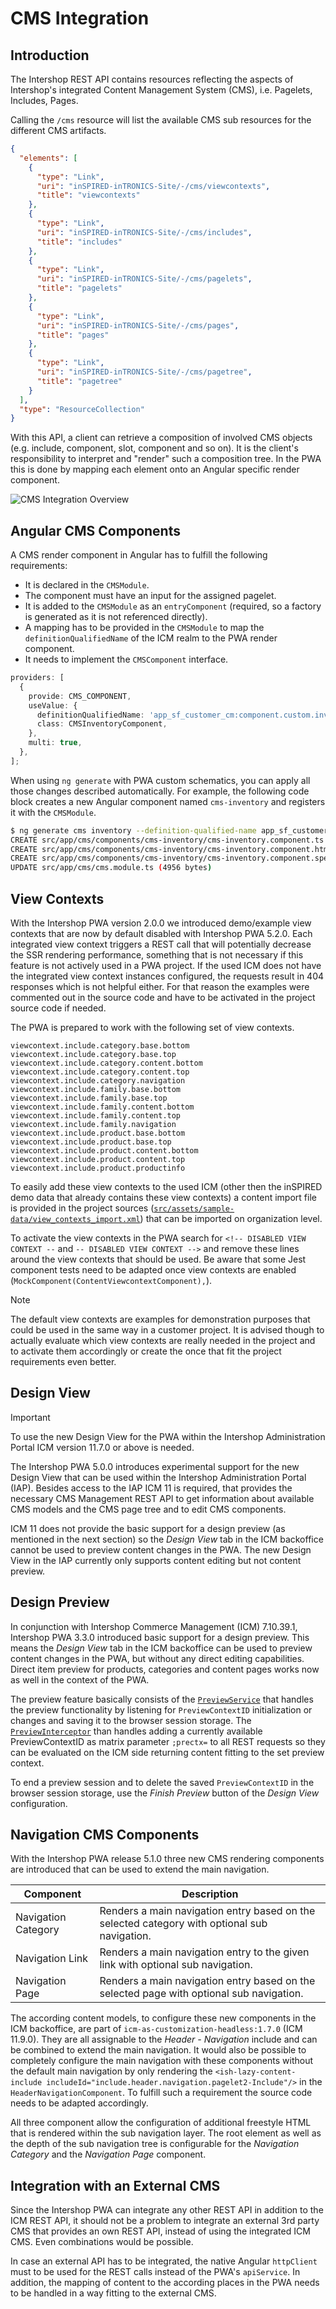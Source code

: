 <!--
kb_concepts
kb_pwa
kb_everyone
kb_sync_latest_only
-->

# CMS Integration

## Introduction

The Intershop REST API contains resources reflecting the aspects of Intershop's integrated Content Management System (CMS), i.e.
Pagelets, Includes, Pages.

Calling the `/cms` resource will list the available CMS sub resources for the different CMS artifacts.

```json
{
  "elements": [
    {
      "type": "Link",
      "uri": "inSPIRED-inTRONICS-Site/-/cms/viewcontexts",
      "title": "viewcontexts"
    },
    {
      "type": "Link",
      "uri": "inSPIRED-inTRONICS-Site/-/cms/includes",
      "title": "includes"
    },
    {
      "type": "Link",
      "uri": "inSPIRED-inTRONICS-Site/-/cms/pagelets",
      "title": "pagelets"
    },
    {
      "type": "Link",
      "uri": "inSPIRED-inTRONICS-Site/-/cms/pages",
      "title": "pages"
    },
    {
      "type": "Link",
      "uri": "inSPIRED-inTRONICS-Site/-/cms/pagetree",
      "title": "pagetree"
    }
  ],
  "type": "ResourceCollection"
}
```

With this API, a client can retrieve a composition of involved CMS objects (e.g. include, component, slot, component and so on).
It is the client's responsibility to interpret and "render" such a composition tree.
In the PWA this is done by mapping each element onto an Angular specific render component.

![CMS Integration Overview](cms-integration.png)

## Angular CMS Components

A CMS render component in Angular has to fulfill the following requirements:

- It is declared in the `CMSModule`.
- The component must have an input for the assigned pagelet.
- It is added to the `CMSModule` as an `entryComponent` (required, so a factory is generated as it is not referenced directly).
- A mapping has to be provided in the `CMSModule` to map the `definitionQualifiedName` of the ICM realm to the PWA render component.
- It needs to implement the `CMSComponent` interface.

```typescript
providers: [
  {
    provide: CMS_COMPONENT,
    useValue: {
      definitionQualifiedName: 'app_sf_customer_cm:component.custom.inventory.pagelet2-Component',
      class: CMSInventoryComponent,
    },
    multi: true,
  },
];
```

When using `ng generate` with PWA custom schematics, you can apply all those changes described automatically.
For example, the following code block creates a new Angular component named `cms-inventory` and registers it with the `CMSModule`.

```bash
$ ng generate cms inventory --definition-qualified-name app_sf_customer_cm:component.custom.inventory.pagelet2-Component
CREATE src/app/cms/components/cms-inventory/cms-inventory.component.ts (386 bytes)
CREATE src/app/cms/components/cms-inventory/cms-inventory.component.html (32 bytes)
CREATE src/app/cms/components/cms-inventory/cms-inventory.component.spec.ts (795 bytes)
UPDATE src/app/cms/cms.module.ts (4956 bytes)
```

## View Contexts

With the Intershop PWA version 2.0.0 we introduced demo/example view contexts that are now by default disabled with Intershop PWA 5.2.0.
Each integrated view context triggers a REST call that will potentially decrease the SSR rendering performance, something that is not necessary if this feature is not actively used in a PWA project.
If the used ICM does not have the integrated view context instances configured, the requests result in 404 responses which is not helpful either.
For that reason the examples were commented out in the source code and have to be activated in the project source code if needed.

The PWA is prepared to work with the following set of view contexts.

```
viewcontext.include.category.base.bottom
viewcontext.include.category.base.top
viewcontext.include.category.content.bottom
viewcontext.include.category.content.top
viewcontext.include.category.navigation
viewcontext.include.family.base.bottom
viewcontext.include.family.base.top
viewcontext.include.family.content.bottom
viewcontext.include.family.content.top
viewcontext.include.family.navigation
viewcontext.include.product.base.bottom
viewcontext.include.product.base.top
viewcontext.include.product.content.bottom
viewcontext.include.product.content.top
viewcontext.include.product.productinfo
```

To easily add these view contexts to the used ICM (other then the inSPIRED demo data that already contains these view contexts) a content import file is provided in the project sources ([`src/assets/sample-data/view_contexts_import.xml`](../../src/assets/sample-data/view_contexts_import.xml)) that can be imported on organization level.

To activate the view contexts in the PWA search for `<!-- DISABLED VIEW CONTEXT --` and `-- DISABLED VIEW CONTEXT -->` and remove these lines around the view contexts that should be used.
Be aware that some Jest component tests need to be adapted once view contexts are enabled (`MockComponent(ContentViewcontextComponent),`).

> [!NOTE]
> The default view contexts are examples for demonstration purposes that could be used in the same way in a customer project.
> It is advised though to actually evaluate which view contexts are really needed in the project and to activate them accordingly or create the once that fit the project requirements even better.

## Design View

> [!IMPORTANT]
> To use the new Design View for the PWA within the Intershop Administration Portal ICM version 11.7.0 or above is needed.

The Intershop PWA 5.0.0 introduces experimental support for the new Design View that can be used within the Intershop Administration Portal (IAP).
Besides access to the IAP ICM 11 is required, that provides the necessary CMS Management REST API to get information about available CMS models and the CMS page tree and to edit CMS components.

ICM 11 does not provide the basic support for a design preview (as mentioned in the next section) so the _Design View_ tab in the ICM backoffice cannot be used to preview content changes in the PWA.
The new Design View in the IAP currently only supports content editing but not content preview.

## Design Preview

In conjunction with Intershop Commerce Management (ICM) 7.10.39.1, Intershop PWA 3.3.0 introduced basic support for a design preview.
This means the _Design View_ tab in the ICM backoffice can be used to preview content changes in the PWA, but without any direct editing capabilities.
Direct item preview for products, categories and content pages works now as well in the context of the PWA.

The preview feature basically consists of the [`PreviewService`](../../src/app/core/utils/preview/preview.service.ts) that handles the preview functionality by listening for `PreviewContextID` initialization or changes and saving it to the browser session storage.
The [`PreviewInterceptor`](../../src/app/core/interceptors/preview.interceptor.ts) than handles adding a currently available PreviewContextID as matrix parameter `;prectx=` to all REST requests so they can be evaluated on the ICM side returning content fitting to the set preview context.

To end a preview session and to delete the saved `PreviewContextID` in the browser session storage, use the _Finish Preview_ button of the _Design View_ configuration.

## Navigation CMS Components

With the Intershop PWA release 5.1.0 three new CMS rendering components are introduced that can be used to extend the main navigation.

| Component           | Description                                                                                  |
| ------------------- | -------------------------------------------------------------------------------------------- |
| Navigation Category | Renders a main navigation entry based on the selected category with optional sub navigation. |
| Navigation Link     | Renders a main navigation entry to the given link with optional sub navigation.              |
| Navigation Page     | Renders a main navigation entry based on the selected page with optional sub navigation.     |

The according content models, to configure these new components in the ICM backoffice, are part of `icm-as-customization-headless:1.7.0` (ICM 11.9.0).
They are all assignable to the _Header - Navigation_ include and can be combined to extend the main navigation.
It would also be possible to completely configure the main navigation with these components without the default main navigation by only rendering the `<ish-lazy-content-include includeId="include.header.navigation.pagelet2-Include"/>` in the `HeaderNavigationComponent`.
To fulfill such a requirement the source code needs to be adapted accordingly.

All three component allow the configuration of additional freestyle HTML that is rendered within the sub navigation layer.
The root element as well as the depth of the sub navigation tree is configurable for the _Navigation Category_ and the _Navigation Page_ component.

## Integration with an External CMS

Since the Intershop PWA can integrate any other REST API in addition to the ICM REST API, it should not be a problem to integrate an external 3rd party CMS that provides an own REST API, instead of using the integrated ICM CMS.
Even combinations would be possible.

In case an external API has to be integrated, the native Angular `httpClient` must to be used for the REST calls instead of the PWA's `apiService`.
In addition, the mapping of content to the according places in the PWA needs to be handled in a way fitting to the external CMS.
